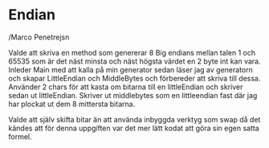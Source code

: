 # Endian
/Marco Penetrejsn

Valde att skriva en method som genererar 8 Big endians mellan talen 1 och 65535 som är det näst minsta och näst högsta värdet en 2 byte int kan vara.
Inleder Main med att kalla på min generator sedan läser jag av generatorn och skapar LittleEndian och MiddleBytes och förbereder att skriva till dessa.
Använder 2 chars för att kasta om bitarna till en littleEndian och skriver sedan ut littleEndian.
Skriver ut middlebytes som en littleendian fast där jag har plockat ut dem 8 mittersta bitarna.


Valde att själv skifta bitar än att använda inbyggda verktyg som swap då det kändes att för denna uppgiften var det mer lätt kodat att göra sin egen satta formel.
